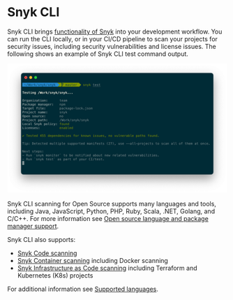 # Snyk CLI

Snyk CLI brings [functionality of Snyk](https://docs.snyk.io/introducing-snyk#snyk-products) into your development workflow. You can run the CLI locally, or in your CI/CD pipeline to scan your projects for security issues, including security vulnerabilities and license issues. The following shows an example of Snyk CLI test command output.

![Snyk CLI test command output](../../.gitbook/assets/snyk-cli-screenshot.png)

Snyk CLI scanning for Open Source supports many languages and tools, including Java, JavaScript, Python, PHP, Ruby, Scala, .NET, Golang, and C/C++. For more information see [Open source language and package manager support](../../products/snyk-open-source/language-and-package-manager-support/).

Snyk CLI also supports:

* [Snyk Code scanning](../../products/snyk-code/cli-for-snyk-code/)
* [Snyk Container scanning](../../products/snyk-container/snyk-cli-for-container-security/) including Docker scanning
* [Snyk Infrastructure as Code scanning](../../products/snyk-infrastructure-as-code/snyk-cli-for-infrastructure-as-code/) including Terraform and Kubernetes (K8s) projects

For additional information see [Supported languages](https://docs.snyk.io/introducing-snyk/snyk-languages-and-integrations#supported-languages).
